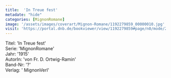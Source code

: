 ```yaml
---
title:  'In Treue fest'
metadate: "hide"
categories: [MignonRomane]
image: '/assets/images/coverart/Mignon-Romane/1192279859_00000010.jpg'
visit: 'https://portal.dnb.de/bookviewer/view/1192279859#page/n0/mode/2up'
---
```

Titel: 'In Treue fest' <br>
Serie: 'MignonRomane' <br>
Jahr: '1915' <br>
AutorIn: 'von Fr. D. Ortwig-Ramin' <br>
Band-Nr: '?' <br>
Verlag: ' MignonVerl'